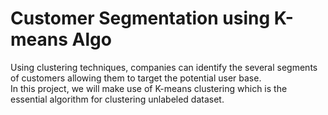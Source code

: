 # Customer Segmentation using K-means Algo
 Using clustering techniques, companies can identify the several segments of customers allowing them to target the potential user base.<br> In this project, we will make use of K-means clustering which is the essential algorithm for clustering unlabeled dataset.
